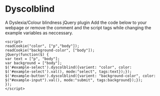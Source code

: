 # Dyscolblind
A Dyslexia/Colour blindness jQuery plugin
Add the code below to your webpage or remove the comment and the script tags while changing the example variables as neccessary.
```
<script>
readCookie("color", ["p","body"]); 
readCookie("background-color", ["body"]);
jQuery(function($) {
var text = ["p", "body"];
var background = ["body"];
$('#example-select').dyscolblind({varient: "color", color: $('#example-select').val(), mode:"select", tags:text});});
$('#example-button').dyscolblind({varient: "background-color", color: $("#example-input").val(), mode:"submit", tags:background});});
});
</script>
```
